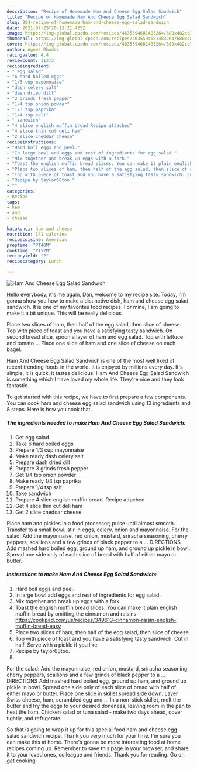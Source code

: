 ```yaml
---
description: "Recipe of Homemade Ham And Cheese Egg Salad Sandwich"
title: "Recipe of Homemade Ham And Cheese Egg Salad Sandwich"
slug: 204-recipe-of-homemade-ham-and-cheese-egg-salad-sandwich
date: 2021-07-25T20:13:21.425Z
image: https://img-global.cpcdn.com/recipes/4635594681483264/680x482cq70/ham-and-cheese-egg-salad-sandwich-recipe-main-photo.jpg
thumbnail: https://img-global.cpcdn.com/recipes/4635594681483264/680x482cq70/ham-and-cheese-egg-salad-sandwich-recipe-main-photo.jpg
cover: https://img-global.cpcdn.com/recipes/4635594681483264/680x482cq70/ham-and-cheese-egg-salad-sandwich-recipe-main-photo.jpg
author: Agnes Rhodes
ratingvalue: 4.4
reviewcount: 11373
recipeingredient:
- " egg salad"
- "6 hard boiled eggs"
- "1/3 cup mayonnaise"
- "dash celery salt"
- "dash dried dill"
- "3 grinds fresh pepper"
- "1/4 tsp onion powder"
- "1/3 tsp paprika"
- "1/4 tsp salt"
- " sandwich"
- "4 slice english muffin bread Recipe attached"
- "4 slice thin cut deli ham"
- "2 slice cheddar cheese"
recipeinstructions:
- "Hard boil eggs and peel."
- "In large bowl add eggs and rest of ingredients for egg salad."
- "Mix together and break up eggs with a fork."
- "Toast the english muffin bread slices. You can make it plain english muffin bread by omitting the cinnamon and raisins.  https://cookpad.com/us/recipes/349613-cinnamon-raisin-english-muffin-bread-easy"
- "Place two slices of ham, then half of the egg salad, then slice of cheese."
- "Top with piece of toast and you have a satisfying tasty sandwich. Cut in half. Serve with a pickle if you like."
- "Recipe by taylor68too."
- ""
categories:
- Recipe
tags:
- ham
- and
- cheese

katakunci: ham and cheese 
nutrition: 141 calories
recipecuisine: American
preptime: "PT40M"
cooktime: "PT52M"
recipeyield: "2"
recipecategory: Lunch

---
```



![Ham And Cheese Egg Salad Sandwich](https://img-global.cpcdn.com/recipes/4635594681483264/680x482cq70/ham-and-cheese-egg-salad-sandwich-recipe-main-photo.jpg)

Hello everybody, it's me again, Dan, welcome to my recipe site. Today, I'm gonna show you how to make a distinctive dish, ham and cheese egg salad sandwich. It is one of my favorites food recipes. For mine, I am going to make it a bit unique. This will be really delicious.

Place two slices of ham, then half of the egg salad, then slice of cheese. Top with piece of toast and you have a satisfying tasty sandwich. On second bread slice, spoon a layer of ham and egg salad. Top with lettuce and tomato … Place one slice of ham and one slice of cheese on each bagel.

Ham And Cheese Egg Salad Sandwich is one of the most well liked of recent trending foods in the world. It is enjoyed by millions every day. It's simple, it is quick, it tastes delicious. Ham And Cheese Egg Salad Sandwich is something which I have loved my whole life. They're nice and they look fantastic.


To get started with this recipe, we have to first prepare a few components. You can cook ham and cheese egg salad sandwich using 13 ingredients and 8 steps. Here is how you cook that.

<!--inarticleads1-->

##### The ingredients needed to make Ham And Cheese Egg Salad Sandwich:

1. Get  egg salad
1. Take 6 hard boiled eggs
1. Prepare 1/3 cup mayonnaise
1. Make ready dash celery salt
1. Prepare dash dried dill
1. Prepare 3 grinds fresh pepper
1. Get 1/4 tsp onion powder
1. Make ready 1/3 tsp paprika
1. Prepare 1/4 tsp salt
1. Take  sandwich
1. Prepare 4 slice english muffin bread. Recipe attached
1. Get 4 slice thin cut deli ham
1. Get 2 slice cheddar cheese


Place ham and pickles in a food processor; pulse until almost smooth. Transfer to a small bowl; stir in eggs, celery, onion and mayonnaise. For the salad: Add the mayonnaise, red onion, mustard, sriracha seasoning, cherry peppers, scallions and a few grinds of black pepper to a … DIRECTIONS Add mashed hard boiled egg, ground up ham, and ground up pickle in bowl. Spread one side only of each slice of bread with half of either mayo or butter. 

<!--inarticleads2-->

##### Instructions to make Ham And Cheese Egg Salad Sandwich:

1. Hard boil eggs and peel.
1. In large bowl add eggs and rest of ingredients for egg salad.
1. Mix together and break up eggs with a fork.
1. Toast the english muffin bread slices. You can make it plain english muffin bread by omitting the cinnamon and raisins. -  - https://cookpad.com/us/recipes/349613-cinnamon-raisin-english-muffin-bread-easy
1. Place two slices of ham, then half of the egg salad, then slice of cheese.
1. Top with piece of toast and you have a satisfying tasty sandwich. Cut in half. Serve with a pickle if you like.
1. Recipe by taylor68too.
1. 


For the salad: Add the mayonnaise, red onion, mustard, sriracha seasoning, cherry peppers, scallions and a few grinds of black pepper to a … DIRECTIONS Add mashed hard boiled egg, ground up ham, and ground up pickle in bowl. Spread one side only of each slice of bread with half of either mayo or butter. Place one slice in skillet spread side down. Layer Swiss cheese, ham, scrambled egg and … In a non-stick skillet, melt the butter and fry the eggs to your desired doneness, leaving room in the pan to heat the ham. Chicken salad or tuna salad - make two days ahead, cover tightly, and refrigerate. 

So that is going to wrap it up for this special food ham and cheese egg salad sandwich recipe. Thank you very much for your time. I'm sure you can make this at home. There's gonna be more interesting food at home recipes coming up. Remember to save this page in your browser, and share it to your loved ones, colleague and friends. Thank you for reading. Go on get cooking!
